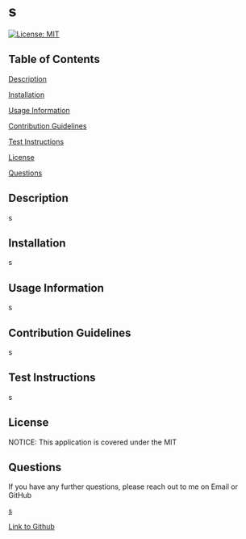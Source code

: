  # s

[![License: MIT](https://img.shields.io/badge/License-MIT-yellow.svg)](https://opensource.org/licenses/MIT)

## Table of Contents

 [Description](#description)

 [Installation](#installation)

 [Usage Information](#usage-information)

 [Contribution Guidelines](#contribution-guidelines)

 [Test Instructions](#test-instructions)

 [License](#license)

 [Questions](#questions)

## Description

s

## Installation

s

## Usage Information

s

## Contribution Guidelines

s

## Test Instructions

s

## License

NOTICE: This application is covered under the MIT

## Questions

If you have any further questions, please reach out to me on Email or GitHub

<a href="mailto:s">s</a>

[Link to Github](https://github.com/s)

